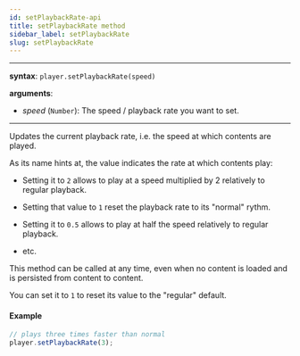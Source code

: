 ```yaml
---
id: setPlaybackRate-api
title: setPlaybackRate method
sidebar_label: setPlaybackRate
slug: setPlaybackRate
---
```


---

**syntax**: `player.setPlaybackRate(speed)`

**arguments**:

- _speed_ (`Number`): The speed / playback rate you want to set.

---

Updates the current playback rate, i.e. the speed at which contents are played.

As its name hints at, the value indicates the rate at which contents play:

- Setting it to `2` allows to play at a speed multiplied by 2 relatively to
  regular playback.

- Setting that value to `1` reset the playback rate to its "normal" rythm.

- Setting it to `0.5` allows to play at half the speed relatively to regular
  playback.

- etc.

This method can be called at any time, even when no content is loaded and is
persisted from content to content.

You can set it to `1` to reset its value to the "regular" default.

#### Example

```js
// plays three times faster than normal
player.setPlaybackRate(3);
```
